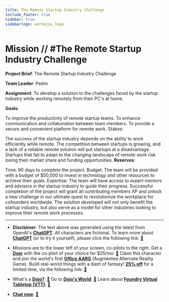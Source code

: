 ```yaml
---
title: The Remote Startup Industry Challenge
include_footer: true
sidebar: true
sidebarlogo: wordojos_logo
---
```

# Mission // #The Remote Startup Industry Challenge

**Project Brief**: The Remote Startup Industry Challenge

**Team Leader**: Pedro

**Assignment**: To develop a solution to the challenges faced by the startup industry while working remotely from their PC's at home.

**Goals**:

To improve the productivity of remote startup teams.
To enhance communication and collaboration between team members.
To provide a secure and convenient platform for remote work.
Stakes:

The success of the startup industry depends on the ability to work efficiently while remote.
The competition between startups is growing, and a lack of a reliable remote solution will put startups at a disadvantage.
Startups that fail to adapt to the changing landscape of remote work risk losing their market share and funding opportunities.
**Reserves**:

Time: 90 days to complete the project.
Budget: The team will be provided with a budget of $50,000 to invest in technology and other resources to achieve their goals.
Expertise: The team will have access to expert mentors and advisors in the startup industry to guide their progress.
Successful completion of the project will grant all contributing members XP and unlock a new challenge in our ultimate quest to revolutionize the workplace for cofounders worldwide. The solution developed will not only benefit the startup industry, but also serve as a model for other industries looking to improve their remote work processes.

---

* **Disclaimer**: The text above was generated using the latest from OpenAI's [**ChatGPT**](https://openai.com/blog/chatgpt/).  All characters are fictional.  To learn more about [**ChatGPT**](https://openai.com/blog/chatgpt/) (or to try it yourself), please click the following link: [:closed_book:](https://openai.com/blog/chatgpt/)

* Missions are to the lower left of your screen, co-pilots to the right. Get a [**Dojo**](https://workmates.live/marketplace) with the co-pilot of your choice for $25/mo: [:green_book:](https://workmates.live/marketplace)  Claim this character and join the world's first [**Office AARG**](https://dojos.world) (Augmented Alternate Reality Game). Build real-world things with a dash of fantasy! [**25% off**](https://blog.workmates.live/deal-on-a-dojo) for a limited time, via the following link: [:green_book:](https://blog.workmates.live/deal-on-a-dojo) 

* What's a [**Dojo?**](https://workdojos.com): [:blue_book:](https://workdojos.com)  Go to [**Dojo's World**](https://dojos.world): [:blue_book:](https://dojos.world)  Learn about [**Foundry Virtual Tabletop (VTT)**](https://foundryvtt.com): [:closed_book:](https://foundryvtt.com/)

* [**Chat now**](https://chat.workmates.live/channel/support): [:ledger:](https://chat.workmates.live/channel/support)